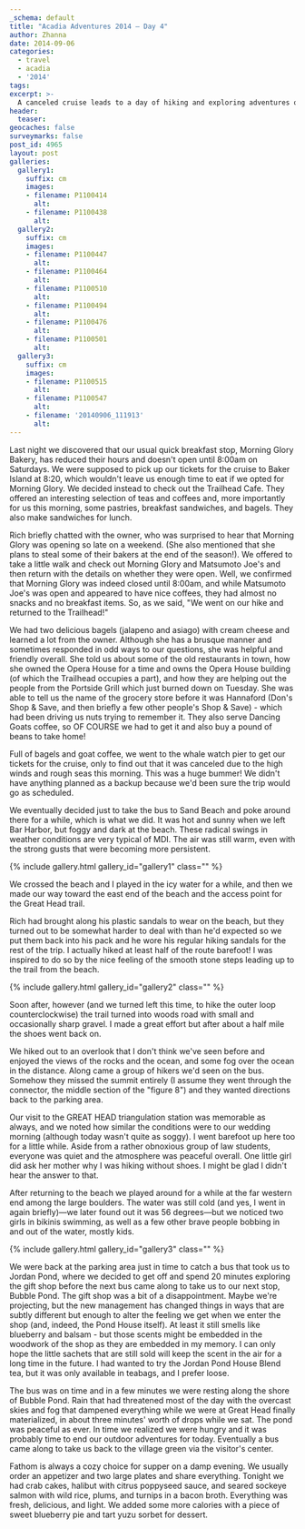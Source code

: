 ```yaml
---
_schema: default
title: "Acadia Adventures 2014 – Day 4"
author: Zhanna
date: 2014-09-06
categories:
  - travel
  - acadia
  - '2014'
tags:
excerpt: >-
  A canceled cruise leads to a day of hiking and exploring adventures on the island.
header:
  teaser:
geocaches: false
surveymarks: false
post_id: 4965
layout: post
galleries:
  gallery1:
    suffix: cm
    images:
    - filename: P1100414
      alt: 
    - filename: P1100438
      alt: 
  gallery2:
    suffix: cm
    images:
    - filename: P1100447
      alt: 
    - filename: P1100464
      alt:      
    - filename: P1100510
      alt: 
    - filename: P1100494
      alt: 
    - filename: P1100476
      alt:      
    - filename: P1100501
      alt:      
  gallery3:
    suffix: cm
    images:
    - filename: P1100515
      alt: 
    - filename: P1100547
      alt:      
    - filename: '20140906_111913'
      alt:      
---
```


Last night we discovered that our usual quick breakfast stop, Morning Glory Bakery, has reduced their hours and doesn't open until 8:00am on Saturdays. We were supposed to pick up our tickets for the cruise to Baker Island at 8:20, which wouldn't leave us enough time to eat if we opted for Morning Glory. We decided instead to check out the Trailhead Cafe. They offered an interesting selection of teas and coffees and, more importantly for us this morning, some pastries, breakfast sandwiches, and bagels. They also make sandwiches for lunch. 

Rich briefly chatted with the owner, who was surprised to hear that Morning Glory was opening so late on a weekend. (She also mentioned that she plans to steal some of their bakers at the end of the season!). We offered to take a little walk and check out Morning Glory and Matsumoto Joe's and then return with the details on whether they were open. Well, we confirmed that Morning Glory was indeed closed until 8:00am, and while Matsumoto Joe's was open and appeared to have nice coffees, they had almost no snacks and no breakfast items. So, as we said, "We went on our hike and returned to the Trailhead!"

We had two delicious bagels (jalapeno and asiago) with cream cheese and learned a lot from the owner. Although she has a brusque manner and sometimes responded in odd ways to our questions, she was helpful and friendly overall. She told us about some of the old restaurants in town, how she owned the Opera House for a time and owns the Opera House building (of which the Trailhead occupies a part), and how they are helping out the people from the Portside Grill which just burned down on Tuesday. She was able to tell us the name of the grocery store before it was Hannaford (Don's Shop & Save, and then briefly a few other people's Shop & Save) - which had been driving us nuts trying to remember it. They also serve Dancing Goats coffee, so OF COURSE we had to get it and also buy a pound of beans to take home!

Full of bagels and goat coffee, we went to the whale watch pier to get our tickets for the cruise, only to find out that it was canceled due to the high winds and rough seas this morning.  This was a huge bummer!  We didn't have anything planned as a backup because we'd been sure the trip would go as scheduled. 

We eventually decided just to take the bus to Sand Beach and poke around there for a while, which is what we did. It was hot and sunny when we left Bar Harbor, but foggy and dark at the beach. These radical swings in weather conditions are very typical of MDI. The air was still warm, even with the strong gusts that were becoming more persistent. 

{% include gallery.html gallery_id="gallery1" class="" %}

We crossed the beach and I played in the icy water for a while, and then we made our way toward the east end of the beach and the access point for the Great Head trail.

Rich had brought along his plastic sandals to wear on the beach, but they turned out to be somewhat harder to deal with than he'd expected so we put them back into his pack and he wore his regular hiking sandals for the rest of the trip. I actually hiked at least half of the route barefoot! I was inspired to do so by the nice feeling of the smooth stone steps leading up to the trail from the beach. 

{% include gallery.html gallery_id="gallery2" class="" %}

Soon after, however (and we turned left this time, to hike the outer loop counterclockwise) the trail turned into woods road with small and occasionally sharp gravel. I made a great effort but after about a half mile the shoes went back on. 

We hiked out to an overlook that I don't think we've seen before and enjoyed the views of the rocks and the ocean, and some fog over the ocean in the distance. Along came a group of hikers we'd seen on the bus. Somehow they missed the summit entirely (I assume they went through the connector, the middle section of the "figure 8") and they wanted directions back to the parking area. 

Our visit to the GREAT HEAD triangulation station was memorable as always, and we noted how similar the conditions were to our wedding morning (although today wasn't quite as soggy). I went barefoot up here too for a little while.  Aside from a rather obnoxious group of law students, everyone was quiet and the atmosphere was peaceful overall. One little girl did ask her mother why I was hiking without shoes. I might be glad I didn't hear the answer to that.

After returning to the beach we played around for a while at the far western end among the large boulders. The water was still cold (and yes, I went in again briefly)—we later found out it was 56 degrees—but we noticed two girls in bikinis swimming, as well as a few other brave people bobbing in and out of the water, mostly kids.

{% include gallery.html gallery_id="gallery3" class="" %}

We were back at the parking area just in time to catch a bus that took us to Jordan Pond, where we decided to get off and spend 20 minutes exploring the gift shop before the next bus came along to take us to our next stop, Bubble Pond. The gift shop was a bit of a disappointment. Maybe we're projecting, but the new management has changed things in ways that are subtly different but enough to alter the feeling we get when we enter the shop (and, indeed, the Pond House itself). At least it still smells like blueberry and balsam - but those scents might be embedded in the woodwork of the shop as they are embedded in my memory. I can only hope the little sachets that are still sold will keep the scent in the air for a long time in the future.  I had wanted to try the Jordan Pond House Blend tea, but it was only available in teabags, and I prefer loose. 

The bus was on time and in a few minutes we were resting along the shore of Bubble Pond.  Rain that had threatened most of the day with the overcast skies and fog that dampened everything while we were at Great Head finally materialized, in about three minutes' worth of drops while we sat. The pond was peaceful as ever. In time we realized we were hungry and it was probably time to end our outdoor adventures for today. Eventually a bus came along to take us back to the village green via the visitor's center.

Fathom is always a cozy choice for supper on a damp evening. We usually order an appetizer and two large plates and share everything. Tonight we had crab cakes, halibut with citrus poppyseed sauce, and seared sockeye salmon with wild rice, plums, and turnips in a bacon broth. Everything was fresh, delicious, and light. We added some more calories with a piece of sweet blueberry pie and tart yuzu sorbet for dessert. 

